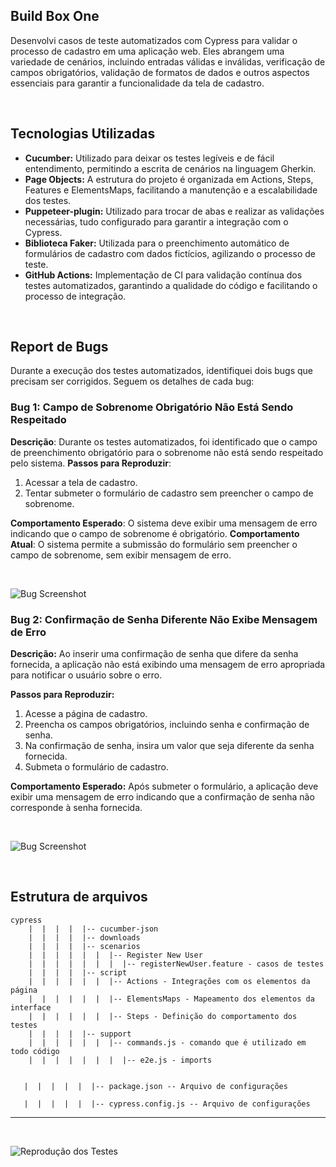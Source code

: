 ## Build Box One

Desenvolvi casos de teste automatizados com Cypress para validar o processo de cadastro em uma aplicação web. Eles abrangem uma variedade de cenários, incluindo entradas válidas e inválidas, verificação de campos obrigatórios, validação de formatos de dados e outros aspectos essenciais para garantir a funcionalidade da tela de cadastro.


<br>

## Tecnologias Utilizadas

- **Cucumber:** Utilizado para deixar os testes legíveis e de fácil entendimento, permitindo a escrita de cenários na linguagem Gherkin.
- **Page Objects:** A estrutura do projeto é organizada em Actions, Steps, Features e ElementsMaps, facilitando a manutenção e a escalabilidade dos testes.
- **Puppeteer-plugin:** Utilizado para trocar de abas e realizar as validações necessárias, tudo configurado para garantir a integração com o Cypress.
- **Biblioteca Faker:** Utilizada para o preenchimento automático de formulários de cadastro com dados fictícios, agilizando o processo de teste.
- **GitHub Actions:** Implementação de CI para validação contínua dos testes automatizados, garantindo a qualidade do código e facilitando o processo de integração.


<br>

## Report de Bugs

Durante a execução dos testes automatizados, identifiquei dois bugs que precisam ser corrigidos. Seguem os detalhes de cada bug:

### Bug 1: Campo de Sobrenome Obrigatório Não Está Sendo Respeitado

**Descrição**: Durante os testes automatizados, foi identificado que o campo de preenchimento obrigatório para o sobrenome não está sendo respeitado pelo sistema.
**Passos para Reproduzir**:
  1. Acessar a tela de cadastro.
  2. Tentar submeter o formulário de cadastro sem preencher o campo de sobrenome.
     
**Comportamento Esperado**: O sistema deve exibir uma mensagem de erro indicando que o campo de sobrenome é obrigatório.
**Comportamento Atual**: O sistema permite a submissão do formulário sem preencher o campo de sobrenome, sem exibir mensagem de erro.

<br>

![Bug Screenshot](https://drive.google.com/file/d/15shaQoL1UDNNWtZQoqLsO0XzFwVlXLh-/view?usp=sharing)



### Bug 2: Confirmação de Senha Diferente Não Exibe Mensagem de Erro

**Descrição:** Ao inserir uma confirmação de senha que difere da senha fornecida, a aplicação não está exibindo uma mensagem de erro apropriada para notificar o usuário sobre o erro.

**Passos para Reproduzir:**
1. Acesse a página de cadastro.
2. Preencha os campos obrigatórios, incluindo senha e confirmação de senha.
3. Na confirmação de senha, insira um valor que seja diferente da senha fornecida.
4. Submeta o formulário de cadastro.

**Comportamento Esperado:** Após submeter o formulário, a aplicação deve exibir uma mensagem de erro indicando que a confirmação de senha não corresponde à senha fornecida.

<br>

![Bug Screenshot]([URL_da_Imagem](https://drive.google.com/file/d/1-hOYUQmCcFj4V2MVejoRqS0dpxp2aMyS/view?usp=sharing))



<br>

## Estrutura de arquivos


    
    cypress
        |  |  |  |  |-- cucumber-json
        |  |  |  |  |-- downloads
        |  |  |  |  |-- scenarios
        |  |  |  |  |  |  |-- Register New User
        |  |  |  |  |  |  |  |-- registerNewUser.feature - casos de testes
        |  |  |  |  |-- script
        |  |  |  |  |  |  |-- Actions - Integrações com os elementos da página
        |  |  |  |  |  |  |-- ElementsMaps - Mapeamento dos elementos da interface
        |  |  |  |  |  |  |-- Steps - Definição do comportamento dos testes
        |  |  |  |  |-- support
        |  |  |  |  |  |  |-- commands.js - comando que é utilizado em todo código
        |  |  |  |  |  |  |  |-- e2e.js - imports
       

       |  |  |  |  |  |-- package.json -- Arquivo de configurações

       |  |  |  |  |  |-- cypress.config.js -- Arquivo de configurações
          
  
 
 ------

 <br>


 ![Reprodução dos Testes](https://drive.google.com/file/d/1-BHpO7w0868oBYR-L7gOFdIG3ydg0J1t/view?usp=sharing)
